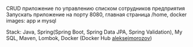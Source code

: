 CRUD приложение по управлению списком сотрудников предприятия
Запускать приложение на порту 8080, главная страница /home, docker images: app и mysql

Stack: Java, Spring(Spring Boot, Spring Data JPA, Spring Validation), My SQL, Maven, Lombok, Docker (Docker Hub [aleksejmorozov](https://hub.docker.com/repositories/aleksejmorozov)) 
